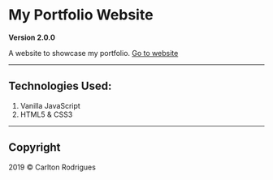 # My Portfolio Website

**Version 2.0.0**

A website to showcase my portfolio. [Go to website](https://www.carltonrodrigues.com)

---

## Technologies Used:

1. Vanilla JavaScript
2. HTML5 & CSS3

---

## Copyright

2019 &copy; Carlton Rodrigues
